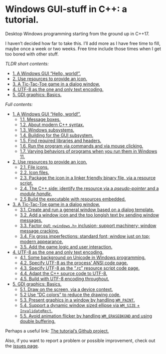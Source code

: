 # Windows GUI-stuff in C++: a tutorial.

Desktop Windows programming starting from the ground up in C++17.

I haven’t decided how far to take this. I’ll add more as I have free time to fill, maybe once a week or two weeks. Free time include those times when I get too bored with other stuff.

*TLDR short contents:*
- [1. A Windows GUI “Hello, world!”.](01.md)
- [2. Use resources to provide an icon.](02.md)
- [3. A Tic-Tac-Toe game in a dialog window.](03.md)
- [4. UTF-8 as the one and only text encoding.](04.md)
- [5. GDI graphics: Basics.](05.md)

*Full contents:*

- [1. A Windows GUI “Hello, world!”.](01.md)
    - [1.1. Message boxes.](01.md#11-message-boxes)
    - [1.2. About modern C++ syntax.](01.md#12-about-modern-c-syntax)
    - [1.3. Windows subsystems.](01.md#13-windows-subsystems)
    - [1.4. Building for the GUI subsystem.](01.md#14-building-for-the-gui-subsystem)
    - [1.5. Find required libraries and headers.](01.md#15-find-required-libraries-and-headers)
    - [1.6. Run the program via commands and via mouse clicking.](01.md#16-run-the-program-via-commands-and-via-mouse-clicking)
    - [1.7. Varying behaviors of programs when you run them in Windows 11.](01.md#17-varying-behaviors-of-programs-when-you-run-them-in-windows-11)
- [2. Use resources to provide an icon.](02.md)
    - [2.1. File icons.](02.md#21-file-icons)
    - [2.2. Icon files.](02.md#22-icon-files)
    - [2.3. Package the icon in a linker friendly binary file, via a resource script.](02.md#23-package-the-icon-in-a-linker-friendly-binary-file-via-a-resource-script)
    - [2.4. The C++ side: identify the resource via a *pseudo-pointer* and a *module handle*.](02.md#24-the-c-side-identify-the-resource-via-a-pseudo-pointer-and-a-module-handle)
    - [2.5 Build the executable with resources embedded.](02.md#25-build-the-executable-with-resources-embedded)
- [3. A Tic-Tac-Toe game in a dialog window.](03.md)
    - [3.1. Create and run a general window based on a dialog template.](03.md#31-create-and-run-a-general-window-based-on-a-dialog-template)
    - [3.2. Add a window icon and the too longish text by sending window messages.](03.md#32-add-a-window-icon-and-the-too-longish-text-by-sending-window-messages)
    - [3.3. Factor out: `<windows.h>` inclusion; support machinery; window message cracking.](03.md#33-factor-out-windowsh-inclusion-support-machinery-window-message-cracking)
    - [3.4. Fix gross imperfections: standard font; window just on top; modern appearance.](03.md#34-fix-gross-imperfections-standard-font-window-just-on-top-modern-appearance)
    - [3.5. Add the game logic and user interaction.](03.md#35-add-the-game-logic-and-user-interaction)
- [4. UTF-8 as the one and only text encoding.](04.md)
    - [4.1. Some background on Unicode in Windows programming.](04.md#41-some-background-on-unicode-in-windows-programming)
    - [4.2. Specify UTF-8 as the process’ ANSI code page.](04.md#42-specify-utf-8-as-the-process-ansi-code-page)
    - [4.3. Specify UTF-8 as the “.rc” resource script code page.](04.md#43-specify-utf-8-as-the-rc-resource-script-code-page)
    - [4.4. Adapt the C++ source code to UTF-8.](04.md#44-adapt-the-c-source-code-to-utf-8)
    - [4.5. Build with UTF-8 encoding throughout.](04.md#45-build-with-utf-8-encoding-throughout)
- [5. GDI graphics: Basics.](05.md)
    - [5.1. Draw on the screen, via a device context.](05.md#51-draw-on-the-screen-via-a-device-context)
    - [5.2 Use “DC colors” to reduce the drawing code.](05.md#52-use-dc-colors-to-reduce-the-drawing-code)
    - [5.3. Present graphics in a window by handling `WM_PAINT`.](05.md#53-present-graphics-in-a-window-by-handling-wm_paint)
    - [5.4. Support a dynamic window sized ellipse via `WM_SIZE` + `InvalidateRect`.](05.md#54-support-a-dynamic-window-sized-ellipse-via-wm_size--invalidaterect)
    - [5.5. Avoid animation flicker by handling `WM_ERASEBKGND` and using double buffering.](05.md#55-avoid-animation-flicker-by-handling-wm_erasebkgnd-and-using-double-buffering)

Perhaps a useful link: [The tutorial’s Github project.](https://github.com/alf-p-steinbach/Windows-GUI-stuff-in-C-tutorial-)

Also, if you want to report a problem or possible improvement, check out the [issues page](https://github.com/alf-p-steinbach/Windows-GUI-stuff-in-C-tutorial-/issues).
